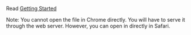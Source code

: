 Read [Getting Started](http://facebook.github.io/react/docs/getting-started.html)

Note: You cannot open the file in Chrome directly. You will have to serve it through the web server. However, you can open in directly in Safari. 